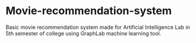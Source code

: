 # Movie-recommendation-system
Basic movie recommendation system made for Artificial Intelligence Lab in 5th semester of college using GraphLab machine learning tool.
